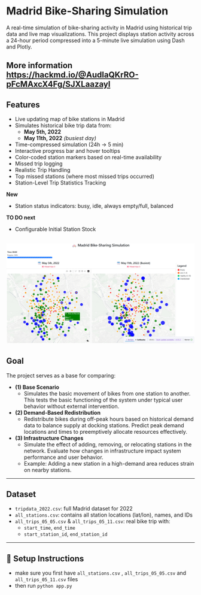 # Madrid Bike-Sharing Simulation

A real-time simulation of bike-sharing activity in Madrid using historical trip data and live map visualizations. This project displays station activity across a 24-hour period compressed into a 5-minute live simulation using Dash and Plotly.

**More information**
https://hackmd.io/@AudlaQKrRO-pFcMAxcX4Fg/SJXLaazayl
---

## Features

- Live updating map of bike stations in Madrid
- Simulates historical bike trip data from:
  - **May 5th, 2022**
  - **May 11th, 2022** *(busiest day)*
- Time-compressed simulation (24h → 5 min)
- Interactive progress bar and hover tooltips
- Color-coded station markers based on real-time availability
- Missed trip logging
- Realistic Trip Handling
- Top missed stations (where most missed trips occurred)
- Station-Level Trip Statistics Tracking

**New**
- Station status indicators: busy, idle, always empty/full, balanced

**TO DO next**
- Configurable Initial Station Stock

![Simulation Pic](screenshot.png)
---

## Goal

The project serves as a base for comparing:
- **(1) Base Scenario** 
  - Simulates the basic movement of bikes from one station to another. This tests the basic functioning of the system under typical user behavior without external intervention.
- **(2) Demand-Based Redistribution**
  - Redistribute bikes during off-peak hours based on historical demand data to balance supply at docking stations. Predict peak demand locations and times to preemptively allocate resources effectively. 
- **(3) Infrastructure Changes**
  - Simulate the effect of adding, removing, or relocating stations in the network. Evaluate how changes in infrastructure impact system performance and user behavior.
  - Example: Adding a new station in a high-demand area reduces strain on nearby stations.
---

## Dataset

- `tripdata_2022.csv`: full Madrid dataset for 2022
- `all_stations.csv`: contains all station locations (lat/lon), names, and IDs
- `all_trips_05_05.csv` & `all_trips_05_11.csv`: real bike trip with:
  - `start_time`, `end_time`
  - `start_station_id`, `end_station_id`

---

## 🚀 Setup Instructions

- make sure you first have `all_stations.csv` , `all_trips_05_05.csv` and `all_trips_05_11.csv` files
- then run `python app.py`
